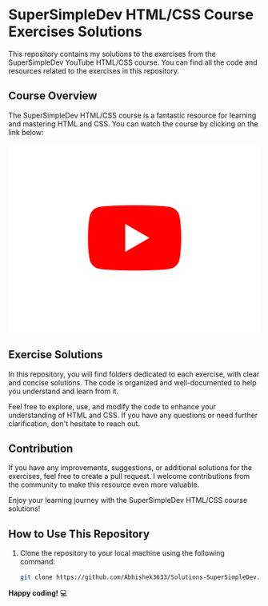 # SuperSimpleDev HTML/CSS Course Exercises Solutions

This repository contains my solutions to the exercises from the SuperSimpleDev YouTube HTML/CSS course. You can find all the code and resources related to the exercises in this repository.

## Course Overview

The SuperSimpleDev HTML/CSS course is a fantastic resource for learning and mastering HTML and CSS. You can watch the course by clicking on the link below:

[![YouTube Logo](SimpleDevSolutions-HTMLCss/images/youtube-logo.png)](https://www.youtube.com/supersimpledev)

## Exercise Solutions

In this repository, you will find folders dedicated to each exercise, with clear and concise solutions. The code is organized and well-documented to help you understand and learn from it.

Feel free to explore, use, and modify the code to enhance your understanding of HTML and CSS. If you have any questions or need further clarification, don't hesitate to reach out.

## Contribution

If you have any improvements, suggestions, or additional solutions for the exercises, feel free to create a pull request. I welcome contributions from the community to make this resource even more valuable.

Enjoy your learning journey with the SuperSimpleDev HTML/CSS course solutions!


## How to Use This Repository

1. Clone the repository to your local machine using the following command:

   ```bash
   git clone https://github.com/Abhishek3633/Solutions-SuperSimpleDev.git
   

**Happy coding!** :computer:
